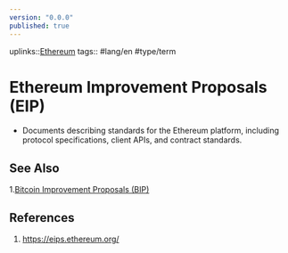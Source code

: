 ```yaml
---
version: "0.0.0"
published: true
---
```

uplinks::[Ethereum](./Ethereum.md)
tags:: #lang/en #type/term
# Ethereum Improvement Proposals (EIP)
- Documents describing standards for the Ethereum platform, including protocol specifications, client APIs, and contract standards.
## See Also
1.[Bitcoin Improvement Proposals (BIP)](./Bitcoin%20Improvement%20Proposals%20(BIP).md)
## References
1. https://eips.ethereum.org/